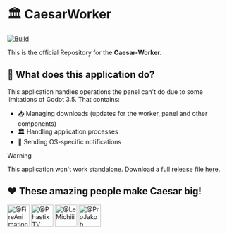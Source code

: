 # 🏛️ CaesarWorker

[![Build](https://github.com/JWeinelt/CaesarWorker/actions/workflows/maven.yml/badge.svg)](https://github.com/JWeinelt/CaesarWorker/actions/workflows/maven.yml)

This is the official Repository for the **Caesar-Worker.**

## 🛫 What does this application do?
This application handles operations the panel can't do due to some limitations of Godot 3.5. That contains:
- 📥 Managing downloads (updates for the worker, panel and other components)
- 🏛️ Handling application processes
- 🔔 Sending OS-specific notifications

> [!WARNING]
> This application won't work standalone. Download a full release file [here](https://github.com/JWeinelt/Caesar/releases).

## ❤️ These amazing people make Caesar big!

<a href="https://github.com/FireAnimationStudios "><img src="https://github.com/FireAnimationStudios.png" width="50" height="50" alt="@FireAnimationStudios "/></a>
<a href="https://github.com/PhastixTV"><img src="https://github.com/PhastixTV.png" width="50" height="50" alt="@PhastixTV"/></a>
<a href="https://github.com/LeMichiii"><img src="https://github.com/LeMichiii.png" width="50" height="50" alt="@LeMichiii"/></a>
<a href="https://github.com/ProJakob"><img src="https://github.com/ProJakob.png" width="50" height="50" alt="@ProJakob"/></a>
